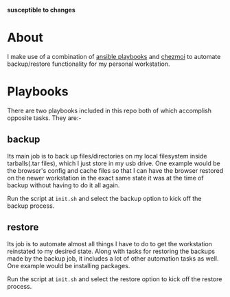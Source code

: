 **susceptible to changes**

# About
I make use of a combination of [ansible playbooks](https://docs.ansible.com/ansible/latest/playbook_guide/playbooks_intro.html) and [chezmoi](https://www.chezmoi.io/)
to automate backup/restore functionality for my personal workstation.

# Playbooks
There are two playbooks included in this repo both of which accomplish opposite tasks. They are:-

## backup

Its main job is to back up files/directories on my local filesystem inside tarballs(.tar files), which I just store in my usb drive. One example would be the browser's config
and cache files so that I can have the browser restored on the newer workstation in the exact same state it was at the time of backup without having to do it all again.

Run the script at `init.sh` and select the backup option to kick off the backup process.

## restore

Its job is to automate almost all things I have to do to get the workstation reinstated to my desired state. Along with tasks for restoring the backups made by
the backup job, it includes a lot of other automation tasks as well. One example would be installing packages.

Run the script at `init.sh` and select the restore option to kick off the restore process.
